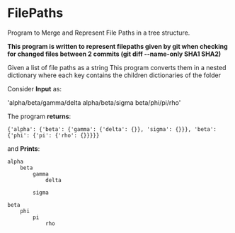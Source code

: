 # FilePaths
Program to Merge and Represent File Paths in a tree structure.

**This program is written to represent filepaths given by git when checking for changed files between 2 commits (git diff --name-only SHA1 SHA2)**

Given a list of file paths as a string This program converts them in a nested dictionary where each key contains the children dictionaries of the folder

Consider **Input** as:

  'alpha/beta/gamma/delta alpha/beta/sigma beta/phi/pi/rho'
  
  The program **returns**:
  
    {'alpha': {'beta': {'gamma': {'delta': {}}, 'sigma': {}}}, 'beta': {'phi': {'pi': {'rho': {}}}}}
    
  and **Prints**:
  
    alpha
        beta
            gamma
                delta

            sigma
            
    beta
        phi
            pi
                rho

      
